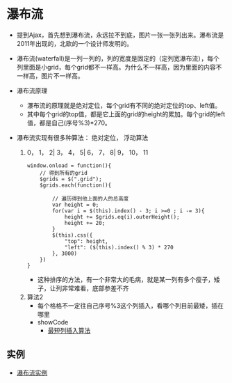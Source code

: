 # 瀑布流
* 提到Ajax，首先想到瀑布流，永远拉不到底，图片一张一张列出来。瀑布流是2011年出现的，北欧的一个设计师发明的。
* 瀑布流(waterfall)是一列一列的，列的宽度是固定的（定列宽瀑布流），每个列里面是小grid，每个grid都不一样高。为什么不一样高，因为里面的内容不一样高，图片不一样高。

* 瀑布流原理
    * 瀑布流的原理就是绝对定位，每个grid有不同的绝对定位的top、left值。
    * 其中每个grid的top值，都是它上面的grid的height的累加。每个grid的left值，都是自己(序号%3)*270。
    
* 瀑布流实现有很多种算法： 绝对定位， 浮动算法
    1. 0， 1， 2| 3， 4， 5| 6， 7， 8| 9， 10， 11
        ```
        window.onload = function(){
			// 得到所有的grid
			$grids = $(".grid");
			$grids.each(function(){

				// 遍历得到他上面的人的总高度
				var height = 0;
				for(var i = $(this).index() - 3; i >=0 ; i -= 3){
					height += $grids.eq(i).outerHeight();
					height += 20;
				}
				$(this).css({
					"top": height,
					"left": ($(this).index() % 3) * 270
				}, 3000)
			})
		}
        ```
        * 这种排序的方法，有一个非常大的毛病，就是某一列有多个瘦子，矮子，让列非常难看，底部参差不齐
    2. 算法2
        * 每个格格不一定往自己序号%3这个列插入，看哪个列目前最矮，插在哪里
        * showCode
            * [最短列插入算法](file/01_show_water_fall.html)
            
## 实例
* [瀑布流实例](file/02_waterFallShow.html)